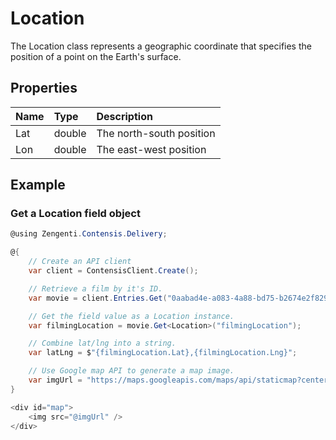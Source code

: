 # Location


The Location class represents a geographic coordinate that specifies the position of a point on the Earth's surface.

## Properties

| Name | Type | Description |
| :--- | :--- | :---------- |
| Lat | double | The north-south position |
| Lon | double | The east-west position |

## Example

### Get a Location field object

```cs
@using Zengenti.Contensis.Delivery;

@{
    // Create an API client
    var client = ContensisClient.Create();

    // Retrieve a film by it's ID.
    var movie = client.Entries.Get("0aabad4e-a083-4a88-bd75-b2674e2f8298");

    // Get the field value as a Location instance.
    var filmingLocation = movie.Get<Location>("filmingLocation");

    // Combine lat/lng into a string.
    var latLng = $"{filmingLocation.Lat},{filmingLocation.Lng}";

    // Use Google map API to generate a map image.
    var imgUrl = "https://maps.googleapis.com/maps/api/staticmap?center="+latLng+"&zoom=14&size=400x300&sensor=false";
}

<div id="map">
    <img src="@imgUrl" />
</div>
```
